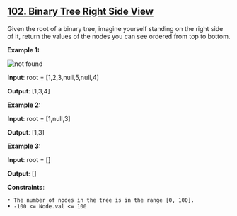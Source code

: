 <h2><a href="https://leetcode.com/problems/binary-tree-right-side-view/description/">102. Binary Tree Right Side View</a></h2>

Given the root of a binary tree, imagine yourself standing on the right side of it, return the values of the nodes you can see ordered from top to bottom.

**Example 1:**

<img src="https://assets.leetcode.com/uploads/2021/02/14/tree.jpg" alt="not found">

**Input**: root = [1,2,3,null,5,null,4]

**Output**: [1,3,4]

**Example 2:**

**Input**: root = [1,null,3]

**Output**: [1,3]

**Example 3:**

**Input**: root = []

**Output**: []


**Constraints**:

    • The number of nodes in the tree is in the range [0, 100].
    • -100 <= Node.val <= 100